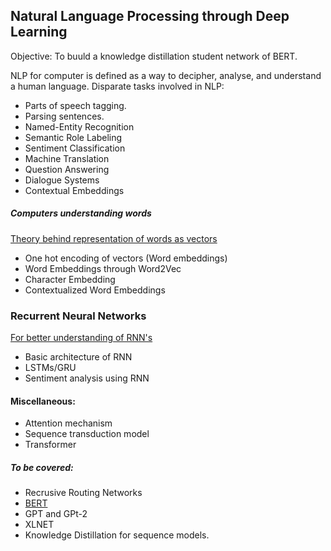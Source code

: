 ## Natural Language Processing through Deep Learning

Objective: To buuld a knowledge distillation student network of BERT.

NLP for computer is defined as a way to decipher, analyse, and understand a human language. Disparate tasks involved in NLP:

- Parts of speech tagging.
- Parsing sentences.
- Named-Entity Recognition
- Semantic Role Labeling
- Sentiment Classification
- Machine Translation
- Question Answering
- Dialogue Systems
- Contextual Embeddings


##### Computers understanding words
[Theory behind representation of words as vectors](https://en.wikipedia.org/wiki/Distributional_semantics)
- One hot encoding of vectors (Word embeddings)
- Word Embeddings through Word2Vec
- Character Embedding
- Contextualized Word Embeddings




### Recurrent Neural Networks
[For better understanding of RNN's](http://karpathy.github.io/2015/05/21/rnn-effectiveness/)

- Basic architecture of RNN
- LSTMs/GRU
- Sentiment analysis using RNN

<!-- ### Neural Machine Translation using RNNs -->
#### Miscellaneous: 

- Attention mechanism
- Sequence transduction model
- Transformer

##### To be covered:

- Recrusive Routing Networks
- [BERT]()
- GPT and GPt-2
- XLNET
- Knowledge Distillation for sequence models.
